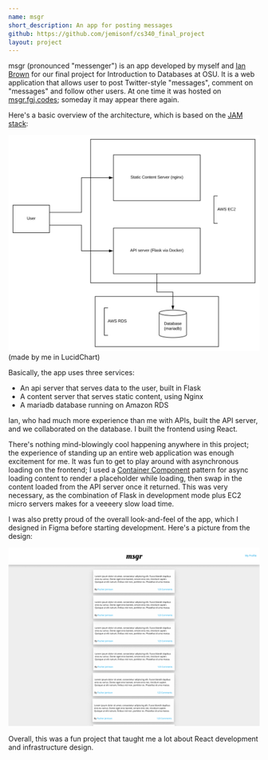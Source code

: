 ```yaml
---
name: msgr
short_description: An app for posting messages
github: https://github.com/jemisonf/cs340_final_project
layout: project
---
```


msgr (pronounced "messenger") is an app developed by myself and [Ian Brown](https://github.com/ianbrown9475) for our final project for Introduction to Databases at OSU. It is a web application that allows user to post Twitter-style "messages", comment on "messages" and follow other users. At one time it was hosted on [msgr.fgj.codes](http://msgr.fgj.codes); someday it may appear there again.

Here's a basic overview of the architecture, which is based on the [JAM stack](https://jamstack.org/):

![Msgr architecture overview](/assets/msgr_overview.svg)    
(made by me in LucidChart)


Basically, the app uses three services:

* An api server that serves data to the user, built in Flask
* A content server that serves static content, using Nginx
* A mariadb database running on Amazon RDS


Ian, who had much more experience than me with APIs, built the API server, and we collaborated on the database. I built the frontend using React.

There's nothing mind-blowingly cool happening anywhere in this project; the experience of standing up an entire web application was enough excitement for me. It was fun to get to play around with asynchronous loading on the frontend; I used a [Container Component](https://www.javascriptstuff.com/react-ajax-best-practices/#2-container-components) pattern for async loading content to render a placeholder while loading, then swap in the content loaded from the API server once it returned. This was very necessary, as the combination of Flask in development mode plus EC2 micro servers makes for a veeeery slow load time. 

I was also pretty proud of the overall look-and-feel of the app, which I designed in Figma before starting development. Here's a picture from the design:

![Msgr user interface picture](/assets/Home.png)

Overall, this was a fun project that taught me a lot about React development and infrastructure design.
